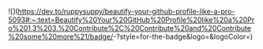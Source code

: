 ![<Badge Name>](https://dev.to/ruppysuppy/beautify-your-github-profile-like-a-pro-5093#:~:text=Beautify%20Your%20GitHub%20Profile%20like%20a%20Pro%201,3%203.%20Contribute%2C%20Contribute%20and%20Contribute%20some%20more%21/badge/<Badge Text>-<Background Color>?style=for-the-badge&logo=<Icon Name>&logoColor=<Logo Color>)
